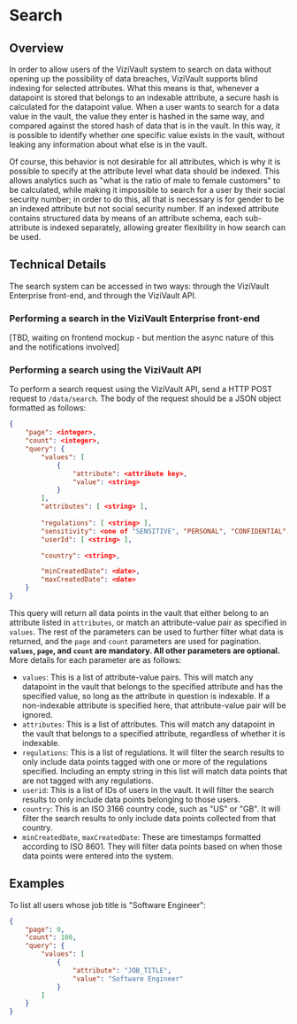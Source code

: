 # Search
## Overview
In order to allow users of the ViziVault system to search on data without opening up the possibility of data breaches, ViziVault supports blind indexing for selected attributes. What this means is that, whenever a datapoint is stored that belongs to an indexable attribute, a secure hash is calculated for the datapoint value. When a user wants to search for a data value in the vault, the value they enter is hashed in the same way, and compared against the stored hash of data that is in the vault. In this way, it is possible to identify whether one specific value exists in the vault, without leaking any information about what else is in the vault.

Of course, this behavior is not desirable for all attributes, which is why it is possible to specify at the attribute level what data should be indexed. This allows analytics such as "what is the ratio of male to female customers" to be calculated, while making it impossible to search for a user by their social security number; in order to do this, all that is necessary is for gender to be an indexed attribute but not social security number. If an indexed attribute contains structured data by means of an attribute schema, each sub-attribute is indexed separately, allowing greater flexibility in how search can be used.

## Technical Details

The search system can be accessed in two ways: through the ViziVault Enterprise front-end, and through the ViziVault API.

### Performing a search in the ViziVault Enterprise front-end
[TBD, waiting on frontend mockup - but mention the async nature of this and the notifications involved]

### Performing a search using the ViziVault API
To perform a search request using the ViziVault API, send a HTTP POST request to `/data/search`. The body of the request should be a JSON object formatted as follows:
```json
{
    "page": <integer>,
    "count": <integer>,
    "query": {
        "values": [
            {
                "attribute": <attribute key>,
                "value": <string>
            }
        ],
        "attributes": [ <string> ],
        
        "regulations": [ <string> ],
        "sensitivity": <one of "SENSITIVE", "PERSONAL", "CONFIDENTIAL", or "NORMAL">,
        "userId": [ <string> ],

        "country": <string>,

        "minCreatedDate": <date>,
        "maxCreatedDate": <date>
    }
}
```
This query will return all data points in the vault that either belong to an attribute listed in `attributes`, or match an attribute-value pair as specified in `values`. The rest of the parameters can be used to further filter what data is returned, and the `page` and `count` parameters are used for pagination. **`values`, `page`, and `count` are mandatory. All other parameters are optional.** More details for each parameter are as follows:

 - `values`: This is a list of attribute-value pairs. This will match any datapoint in the vault that belongs to the specified attribute and has the specified value, so long as the attribute in question is indexable. If a non-indexable attribute is specified here, that attribute-value pair will be ignored.
 - `attributes`: This is a list of attributes. This will match any datapoint in the vault that belongs to a specified attribute, regardless of whether it is indexable.
 - `regulations`: This is a list of regulations. It will filter the search results to only include data points tagged with one or more of the regulations specified. Including an empty string in this list will match data points that are not tagged with any regulations.
 - `userid`: This is a list of IDs of users in the vault. It will filter the search results to only include data points belonging to those users.
 - `country`: This is an ISO 3166 country code, such as "US" or "GB". It will filter the search results to only include data points collected from that country.
 - `minCreatedDate`, `maxCreatedDate`: These are timestamps formatted according to ISO 8601. They will filter data points based on when those data points were entered into the system.

## Examples
To list all users whose job title is "Software Engineer":
```json
{
    "page": 0,
    "count": 100,
    "query": {
        "values": [
            {
                "attribute": "JOB_TITLE",
                "value": "Software Engineer"
            }
        ]
    }
}
```


